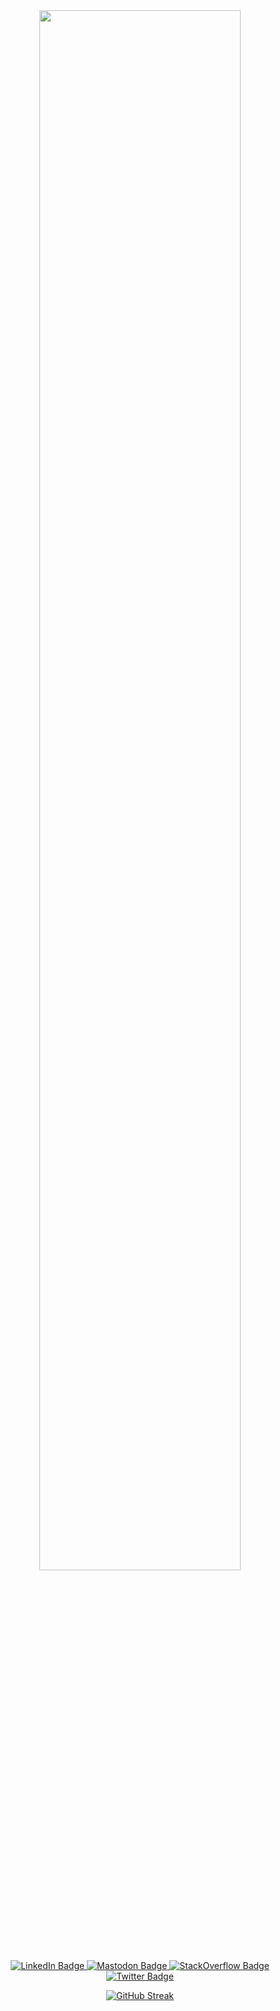<div id="header" align="center">
  <img src="https://tenor.com/pt-BR/view/anime-keyboard-typing-keyboard-anime-anime-aesthetic-gif-23803071.gif" style="width: 80%;" 
</div>
  
  
<div id="badges">
  <a href="https://www.linkedin.com/in/davi-canuto-b10ab11b7/">
    <img src="https://img.shields.io/badge/LinkedIn-blue?style=for-the-badge&logo=linkedin&logoColor=white" alt="LinkedIn Badge"/>
  </a>
  <a href="https://mastodon.social/@davicanuto">
    <img src="https://img.shields.io/badge/Mastodon-6364FF?style=for-the-badge&logo=Mastodon&logoColor=white" alt="Mastodon Badge"/>
  </a>
  <a href="https://stackoverflow.com/users/19248626/davi-gregorio">
    <img src="https://img.shields.io/badge/Stack_Overflow-FE7A16?style=for-the-badge&logo=stack-overflow&logoColor=white" alt="StackOverflow Badge"/>
  </a>
  <a href="https://twitter.com/davicanut0">
    <img src="https://img.shields.io/badge/Twitter-blue?style=for-the-badge&logo=twitter&logoColor=white" alt="Twitter Badge"/>
  </a>
</div>

<!-- [![trophy](https://github-profile-trophy.vercel.app/?username=davi-canuto&title=Commits,Followers,Repo&theme=onedark&no-frame=true
)](https://github.com/ryo-ma/github-profile-trophy) -->
[![GitHub Streak](https://streak-stats.demolab.com/?user=davi-canuto&theme=dark)](https://git.io/streak-stats)

